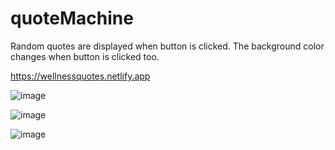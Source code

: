 # quoteMachine
Random quotes are displayed when button is clicked. 
The background color changes when button is clicked too.

https://wellnessquotes.netlify.app


![image](https://user-images.githubusercontent.com/48888775/118573780-36874200-b751-11eb-94e2-9fb2bfbcfa3a.png)

![image](https://user-images.githubusercontent.com/48888775/118574322-2d4aa500-b752-11eb-96db-c3338d34d62a.png)

![image](https://user-images.githubusercontent.com/48888775/118574666-e4dfb700-b752-11eb-99b5-c2ea3c85c33a.png)

















